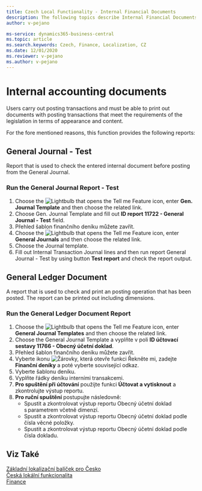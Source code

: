 ```yaml
---
title: Czech Local Functionality - Internal Financial Documents
description: The following topics describe Internal Financial Documents - the local functionality in the Czech version of Business Central. Users perform General Ledger operations and must have the possibility to print documents for these operations with the layout in compliance with the legal requirements.
author: v-pejano

ms-service: dynamics365-business-central
ms.topic: article
ms.search.keywords: Czech, Finance, Localization, CZ
ms.date: 12/01/2020
ms.reviewer: v-pejano
ms.author: v-pejano
---
```



# Internal accounting documents

Users carry out posting transactions and must be able to print out documents with posting transactions that meet the requirements of the legislation in terms of appearance and content.

For the fore mentioned reasons, this function provides the following reports:

## General Journal - Test

Report that is used to check the entered internal document before posting from the General Journal.  

### Run the General Journal Report - Test

1. Choose the ![Lightbulb that opens the Tell me Feature](../../media/ui-search/search_small.png "Tell me what you want to do") icon, enter **Gen. Journal Template** and then choose the related link.
2. Choose Gen. Journal Template and fill out **ID report 11722 - General Journal - Test** field.
3. Přehled šablon finančního deníku můžete zavřít.
4. Choose the ![Lightbulb that opens the Tell me Feature](../../media/ui-search/search_small.png "Tell me what you want to do") icon, enter **General Journals** and then choose the related link.
5. Choose the Journal template.
6. Fill out Internal Transaction Journal lines and then run report General Journal - Test by using button **Test report** and check the report output.

## General Ledger Document

A report that is used to check and print an posting operation that has been posted. The report can be printed out including dimensions.

### Run the General Ledger Document Report

1. Choose the ![Lightbulb that opens the Tell me Feature](../../media/ui-search/search_small.png "Tell me what you want to do") icon, enter **General Journal Templates** and then choose the related link.
2. Choose the General Journal Template a vyplňte v poli **ID účtovací sestavy 11766 - Obecný účetní doklad**.
3. Přehled šablon finančního deníku můžete zavřít.
4. Vyberte ikonu ![Žárovky, která otevře funkci Řekněte mi](../../media/ui-search/search_small.png "Řekněte mi, co chcete dělat"), zadejte **Finanční deníky** a poté vyberte související odkaz.
5. Vyberte šablonu deníku.
6. Vyplňte řádky deníku interními transakcemi.
7. **Pro spuštění při účtování** použijte funkci **Účtovat a vytisknout** a zkontrolujte výstup reportu.
8. **Pro ruční spuštění** postupujte následovně:
    - Spustit a zkontrolovat výstup reportu Obecný účetní doklad s parametrem včetně dimenzí.
    - Spustit a zkontrolovat výstup reportu Obecný účetní doklad podle čísla věcné položky.
    - Spustit a zkontrolovat výstup reportu Obecný účetní doklad podle čísla dokladu.

## Viz Také

[Základní lokalizační balíček pro Česko](ui-extensions-core-localization-pack-cz.md)  
[Česká lokální funkcionalita](czech-local-functionality.md)  
[Finance](../../finance.md)  
